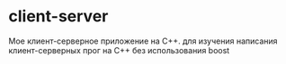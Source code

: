 # client-server
Мое клиент-серверное приложение на C++. для изучения написания клиент-серверных прог на C++ без использования boost
